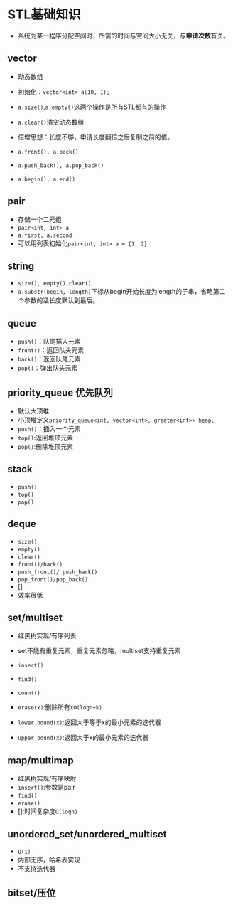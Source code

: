 # 

# STL基础知识

+ 系统为某一程序分配空间时，所需的时间与空间大小无关，与**申请次数**有关。

## vector

+ 动态数组

+ 初始化：`vector<int> a(10, 1);`
+ `a.size()`,`a.empty()`这两个操作是所有STL都有的操作
+ `a.clear()`清空动态数组
+ 倍增思想：长度不够，申请长度翻倍之后复制之前的值。
+ `a.front(), a.back()`
+ `a.push_back(), a.pop_back()`
+ `a.begin(), a.end()`

## pair

+ 存储一个二元组
+ `pair<int, int> a`
+ `a.first, a.second`
+ 可以用列表初始化`pair<int, int> a = {1, 2}`

## string

+ `size(), empty(),clear()`
+ `a.substr(begin, length)`下标从begin开始长度为length的子串，省略第二个参数的话长度默认到最后。

## queue

+ `push()`：队尾插入元素
+ `front()`：返回队头元素
+ `back()`：返回队尾元素
+ `pop()`：弹出队头元素

## priority_queue 优先队列

+ 默认大顶堆
+ 小顶堆定义`priority_queue<int, vector<int>, greater<int>> heap;`
+ `push()`：插入一个元素
+ `top()`:返回堆顶元素
+ `pop()`:删除堆顶元素

## stack

+ `push()`
+ `top()`
+ `pop()`

## deque

+ `size()`
+ `empty()`
+ `clear()`
+ `front()/back()`
+ `push_front()/ push_back()`
+ `pop_front()/pop_back()`
+ []
+ 效率很低

## set/multiset

+ 红黑树实现/有序列表

+ set不能有重复元素，重复元素忽略，multiset支持重复元素
+ `insert()`
+ `find()`
+ `count()`
+ `erase(x)`:删除所有x`O(logn+k)`
+ `lower_bound(x)`:返回大于等于x的最小元素的迭代器
+ `upper_bound(x)`:返回大于x的最小元素的迭代器

## map/multimap

+ 红黑树实现/有序映射
+ `insert()`:参数是pair
+ `find()`
+ `erase()`
+ []:时间复杂度`O(logn)`

## unordered_set/unordered_multiset

+ `O(1)`
+ 内部无序，哈希表实现
+ 不支持迭代器

## bitset/压位










